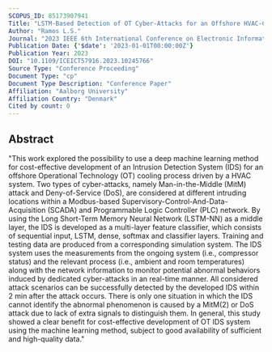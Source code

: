 ```yaml
---
SCOPUS_ID: 85173907941
Title: "LSTM-Based Detection of OT Cyber-Attacks for an Offshore HVAC-Cooling Process"
Author: "Ramos L.S."
Journal: "2023 IEEE 6th International Conference on Electronic Information and Communication Technology, ICEICT 2023"
Publication Date: {'$date': '2023-01-01T00:00:00Z'}
Publication Year: 2023
DOI: "10.1109/ICEICT57916.2023.10245766"
Source Type: "Conference Proceeding"
Document Type: "cp"
Document Type Description: "Conference Paper"
Affiliation: "Aalborg University"
Affiliation Country: "Denmark"
Cited by count: 0
---
```


## Abstract
"This work explored the possibility to use a deep machine learning method for cost-effective development of an Intrusion Detection System (IDS) for an offshore Operational Technology (OT) cooling process driven by a HVAC system. Two types of cyber-attacks, namely Man-in-the-Middle (MitM) attack and Deny-of-Service (DoS), are considered at different intruding locations within a Modbus-based Supervisory-Control-And-Data-Acquisition (SCADA) and Programmable Logic Controller (PLC) network. By using the Long Short-Term Memory Neural Network (LSTM-NN) as a middle layer, the IDS is developed as a multi-layer feature classifier, which consists of sequential input, LSTM, dense, softmax and classifier layers. Training and testing data are produced from a corresponding simulation system. The IDS system uses the measurements from the ongoing system (i.e., compressor status) and the relevant process (i.e., ambient and room temperatures) along with the network information to monitor potential abnormal behaviors induced by dedicated cyber-attacks in an real-time manner. All considered attack scenarios can be successfully detected by the developed IDS within 2 min after the attack occurs. There is only one situation in which the IDS cannot identify the abnormal phenomenon is caused by a MitM(2) or DoS attack due to lack of extra signals to distinguish them. In general, this study showed a clear benefit for cost-effective development of OT IDS system using the machine learning method, subject to good availability of sufficient and high-quality data."
